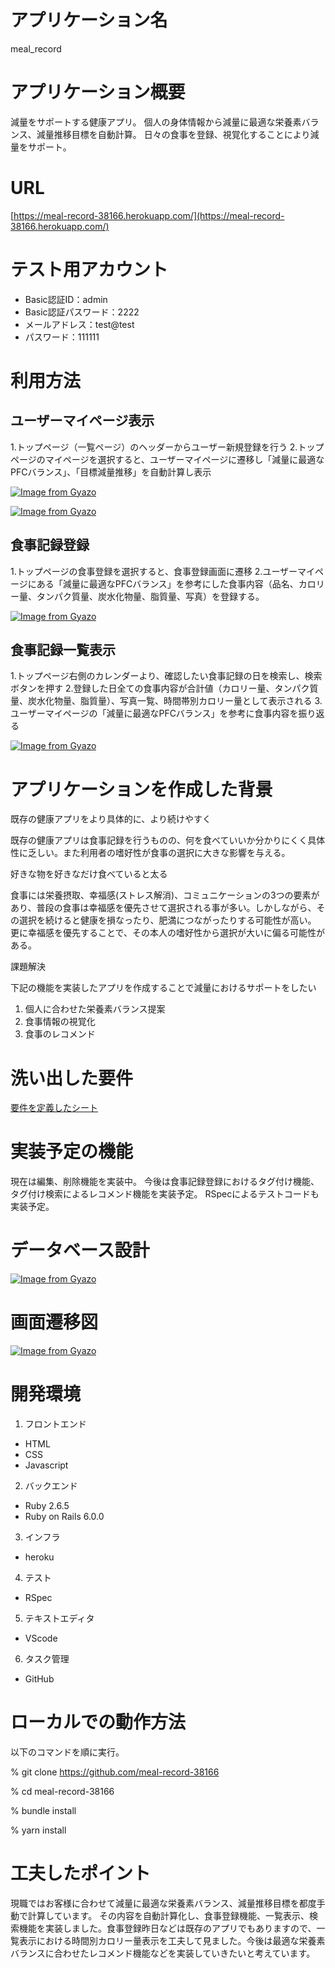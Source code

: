 # アプリケーション名
meal_record

# アプリケーション概要
減量をサポートする健康アプリ。
個人の身体情報から減量に最適な栄養素バランス、減量推移目標を自動計算。
日々の食事を登録、視覚化することにより減量をサポート。

# URL
[https://meal-record-38166.herokuapp.com/](https://meal-record-38166.herokuapp.com/)

# テスト用アカウント
* Basic認証ID：admin
* Basic認証パスワード：2222
* メールアドレス：test@test
* パスワード：111111

# 利用方法
## ユーザーマイページ表示
1.トップページ（一覧ページ）のヘッダーからユーザー新規登録を行う
2.トップページのマイページを選択すると、ユーザーマイページに遷移し「減量に最適なPFCバランス」、「目標減量推移」を自動計算し表示

[![Image from Gyazo](https://i.gyazo.com/50c9ed745fe509a75d0482954085ea54.png)](https://gyazo.com/50c9ed745fe509a75d0482954085ea54)

[![Image from Gyazo](https://i.gyazo.com/b2110f1786a008d76b0db1fc3e908b97.png)](https://gyazo.com/b2110f1786a008d76b0db1fc3e908b97)

## 食事記録登録
1.トップページの食事登録を選択すると、食事登録画面に遷移
2.ユーザーマイページにある「減量に最適なPFCバランス」を参考にした食事内容（品名、カロリー量、タンパク質量、炭水化物量、脂質量、写真）を登録する。

[![Image from Gyazo](https://i.gyazo.com/1dcd15c4e8530676d24936fadd841049.png)](https://gyazo.com/1dcd15c4e8530676d24936fadd841049)

## 食事記録一覧表示
1.トップページ右側のカレンダーより、確認したい食事記録の日を検索し、検索ボタンを押す
2.登録した日全ての食事内容が合計値（カロリー量、タンパク質量、炭水化物量、脂質量）、写真一覧、時間帯別カロリー量として表示される
3.ユーザーマイページの「減量に最適なPFCバランス」を参考に食事内容を振り返る

[![Image from Gyazo](https://i.gyazo.com/5265666d409fde9bb696458c60a96a15.png)](https://gyazo.com/5265666d409fde9bb696458c60a96a15)

# アプリケーションを作成した背景
既存の健康アプリをより具体的に、より続けやすく

既存の健康アプリは食事記録を行うものの、何を食べていいか分かりにくく具体性に乏しい。また利用者の嗜好性が食事の選択に大きな影響を与える。

好きな物を好きなだけ食べていると太る

食事には栄養摂取、幸福感(ストレス解消)、コミュニケーションの3つの要素があり、普段の食事は幸福感を優先させて選択される事が多い。しかしながら、その選択を続けると健康を損なったり、肥満につながったりする可能性が高い。
更に幸福感を優先することで、その本人の嗜好性から選択が大いに偏る可能性がある。

課題解決

下記の機能を実装したアプリを作成することで減量におけるサポートをしたい
1. 個人に合わせた栄養素バランス提案
2. 食事情報の視覚化
3. 食事のレコメンド


# 洗い出した要件
[要件を定義したシート](https://docs.google.com/spreadsheets/d/1kHsB8dgxOVffypxHqoaWG_zDc1r-2zPZ95HQBnr_qVs/edit#gid=982722306)

# 実装予定の機能
現在は編集、削除機能を実装中。
今後は食事記録登録におけるタグ付け機能、タグ付け検索によるレコメンド機能を実装予定。
RSpecによるテストコードも実装予定。

# データベース設計
[![Image from Gyazo](https://i.gyazo.com/856d8a651750ccc307b620b8865c805c.png)](https://gyazo.com/856d8a651750ccc307b620b8865c805c)

# 画面遷移図
[![Image from Gyazo](https://i.gyazo.com/534448c946ddbff110f08e4562d8fb58.png)](https://gyazo.com/534448c946ddbff110f08e4562d8fb58)

# 開発環境
1. フロントエンド
* HTML
* CSS
* Javascript

2. バックエンド
* Ruby 2.6.5
* Ruby on Rails 6.0.0

3. インフラ
* heroku

4. テスト
* RSpec

5. テキストエディタ
* VScode

6. タスク管理
* GitHub

# ローカルでの動作方法
以下のコマンドを順に実行。

% git clone https://github.com/meal-record-38166

% cd meal-record-38166

% bundle install

% yarn install

# 工夫したポイント
現職ではお客様に合わせて減量に最適な栄養素バランス、減量推移目標を都度手動で計算しています。
その内容を自動計算化し、食事登録機能、一覧表示、検索機能を実装しました。食事登録昨日などは既存のアプリでもありますので、一覧表示における時間別カロリー量表示を工夫して見ました。今後は最適な栄養素バランスに合わせたレコメンド機能などを実装していきたいと考えています。